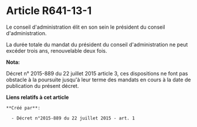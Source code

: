 # Article R641-13-1

Le conseil d'administration élit en son sein le président du conseil d'administration. 

La durée totale du mandat du président du conseil d'administration ne peut excéder trois ans, renouvelable deux fois.

**Nota:**

Décret n° 2015-889 du 22 juillet 2015 article 3, ces dispositions ne font pas obstacle à la poursuite jusqu'à leur terme des
mandats en cours à la date de publication du présent décret.

**Liens relatifs à cet article**

	**Créé par**:

	  - Décret n°2015-889 du 22 juillet 2015 - art. 1
